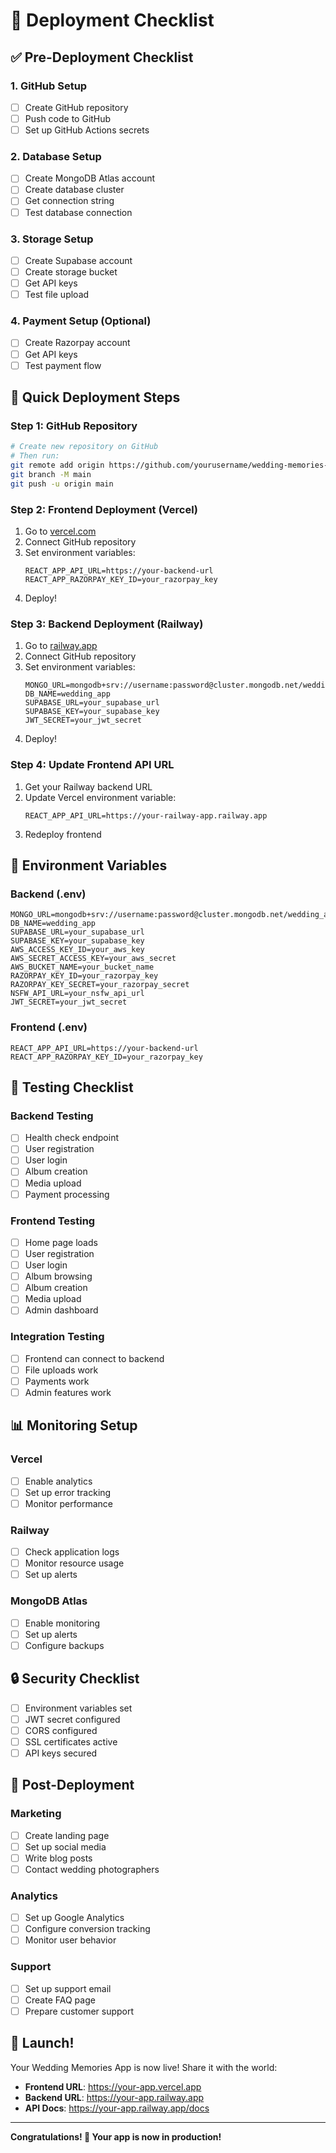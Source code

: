 # 🚀 Deployment Checklist

## ✅ Pre-Deployment Checklist

### 1. GitHub Setup
- [ ] Create GitHub repository
- [ ] Push code to GitHub
- [ ] Set up GitHub Actions secrets

### 2. Database Setup
- [ ] Create MongoDB Atlas account
- [ ] Create database cluster
- [ ] Get connection string
- [ ] Test database connection

### 3. Storage Setup
- [ ] Create Supabase account
- [ ] Create storage bucket
- [ ] Get API keys
- [ ] Test file upload

### 4. Payment Setup (Optional)
- [ ] Create Razorpay account
- [ ] Get API keys
- [ ] Test payment flow

## 🎯 Quick Deployment Steps

### Step 1: GitHub Repository
```bash
# Create new repository on GitHub
# Then run:
git remote add origin https://github.com/yourusername/wedding-memories-app.git
git branch -M main
git push -u origin main
```

### Step 2: Frontend Deployment (Vercel)
1. Go to [vercel.com](https://vercel.com)
2. Connect GitHub repository
3. Set environment variables:
   ```
   REACT_APP_API_URL=https://your-backend-url
   REACT_APP_RAZORPAY_KEY_ID=your_razorpay_key
   ```
4. Deploy!

### Step 3: Backend Deployment (Railway)
1. Go to [railway.app](https://railway.app)
2. Connect GitHub repository
3. Set environment variables:
   ```
   MONGO_URL=mongodb+srv://username:password@cluster.mongodb.net/wedding_app
   DB_NAME=wedding_app
   SUPABASE_URL=your_supabase_url
   SUPABASE_KEY=your_supabase_key
   JWT_SECRET=your_jwt_secret
   ```
4. Deploy!

### Step 4: Update Frontend API URL
1. Get your Railway backend URL
2. Update Vercel environment variable:
   ```
   REACT_APP_API_URL=https://your-railway-app.railway.app
   ```
3. Redeploy frontend

## 🔧 Environment Variables

### Backend (.env)
```env
MONGO_URL=mongodb+srv://username:password@cluster.mongodb.net/wedding_app
DB_NAME=wedding_app
SUPABASE_URL=your_supabase_url
SUPABASE_KEY=your_supabase_key
AWS_ACCESS_KEY_ID=your_aws_key
AWS_SECRET_ACCESS_KEY=your_aws_secret
AWS_BUCKET_NAME=your_bucket_name
RAZORPAY_KEY_ID=your_razorpay_key
RAZORPAY_KEY_SECRET=your_razorpay_secret
NSFW_API_URL=your_nsfw_api_url
JWT_SECRET=your_jwt_secret
```

### Frontend (.env)
```env
REACT_APP_API_URL=https://your-backend-url
REACT_APP_RAZORPAY_KEY_ID=your_razorpay_key
```

## 🧪 Testing Checklist

### Backend Testing
- [ ] Health check endpoint
- [ ] User registration
- [ ] User login
- [ ] Album creation
- [ ] Media upload
- [ ] Payment processing

### Frontend Testing
- [ ] Home page loads
- [ ] User registration
- [ ] User login
- [ ] Album browsing
- [ ] Album creation
- [ ] Media upload
- [ ] Admin dashboard

### Integration Testing
- [ ] Frontend can connect to backend
- [ ] File uploads work
- [ ] Payments work
- [ ] Admin features work

## 📊 Monitoring Setup

### Vercel
- [ ] Enable analytics
- [ ] Set up error tracking
- [ ] Monitor performance

### Railway
- [ ] Check application logs
- [ ] Monitor resource usage
- [ ] Set up alerts

### MongoDB Atlas
- [ ] Enable monitoring
- [ ] Set up alerts
- [ ] Configure backups

## 🔒 Security Checklist

- [ ] Environment variables set
- [ ] JWT secret configured
- [ ] CORS configured
- [ ] SSL certificates active
- [ ] API keys secured

## 🎉 Post-Deployment

### Marketing
- [ ] Create landing page
- [ ] Set up social media
- [ ] Write blog posts
- [ ] Contact wedding photographers

### Analytics
- [ ] Set up Google Analytics
- [ ] Configure conversion tracking
- [ ] Monitor user behavior

### Support
- [ ] Set up support email
- [ ] Create FAQ page
- [ ] Prepare customer support

## 🚀 Launch!

Your Wedding Memories App is now live! Share it with the world:

- **Frontend URL**: https://your-app.vercel.app
- **Backend URL**: https://your-app.railway.app
- **API Docs**: https://your-app.railway.app/docs

---

**Congratulations! 🎉 Your app is now in production!** 